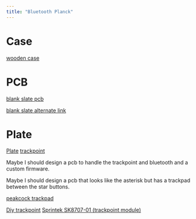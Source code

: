 ```yaml
---
title: "Bluetooth Planck"
---
```


# Case

[wooden case](https://datamancer.com/product/datamancer-magnetic-clamshell-planck-hardwood-keyboard-case-rev-6/)

# PCB

[blank slate pcb](https://keycapsss.com/keyboard-parts/pcbs/260/blank-slate-ortholinear-wireless-keyboard-pcb-olkb-planck-case-compatible)

[blank slate alternate link](https://www.littlekeyboards.com/)

# Plate

[Plate](https://drop.com/buy/planck-mechanical-keyboard?defaultSelectionIds=985560)
[trackpoint](https://holykeebs.com/products/trackpoint-module)

Maybe I should design a pcb to handle the trackpoint and bluetooth and a custom
firmware.

Maybe I should design a pcb that looks like the asterisk but has a trackpad
between the star buttons.

[peakcock trackpad](https://github.com/george-norton/peacock)

[Diy trackpoint](https://www.gbryant.co.uk/posts/2021-07-17_pointing-stick/post.html)
[Sprintek SK8707-01 (trackpoint module)](https://cdn.shopify.com/s/files/1/0689/0812/2402/files/DS0048_SK8707-01_Compact_Pointing_Stick_Module_Datasheet.pdf?v=1726991386)
